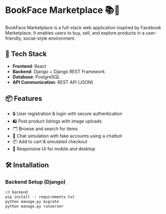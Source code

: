 # BookFace Marketplace 📚💬

BookFace Marketplace is a full-stack web application inspired by Facebook Marketplace. It enables users to buy, sell, and explore products in a user-friendly, social-style environment.

## 🚀 Tech Stack

- **Frontend**: React
- **Backend**: Django + Django REST Framework
- **Database**: PostgreSQL
- **API Communication**: REST API (JSON)

## 📦 Features

- 🔒 User registration & login with secure authentication
- 🛍️ Post product listings with image uploads
- 🗂️ Browse and search for items
- 💬 Chat simulation with fake accounts using a chatbot
- 📦 Add to cart & simulated checkout
- 🧾 Responsive UI for mobile and desktop


## 🛠️ Installation

### Backend Setup (Django)
```bash
cd backend
pip install -r requirements.txt
python manage.py migrate
python manage.py runserver
